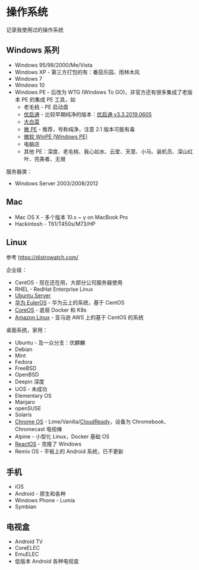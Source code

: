 # 操作系统

记录我使用过的操作系统

## Windows 系列

- Windows 95/98/2000/Me/Vista
- Windows XP - 第三方打包的有：番茄乐园、雨林木风
- Windows 7
- Windows 10
- Windows PE - 后改为 WTG (Windows To GO)，非官方还有很多集成了老版本 PE 的集成 PE 工具，如
  - 老毛桃 - PE 启动盘
  - [优启通](https://www.upe.net/) - 比较早期纯净的版本：[优启通 v3.3.2019.0605](https://www.itsk.com/thread-397875-1-1.html)
  - [大白菜](http://www.winbaicai.com/)
  - [微 PE](http://www.wepe.com.cn/) - 推荐，号称纯净，注意 2.1 版本可能有毒
  - [微软 WinPE (Windows PE)](https://docs.microsoft.com/zh-cn/windows-hardware/manufacture/desktop/download-winpe--windows-pe)
  - 电脑店
  - 其他 PE：深度、老毛桃、我心如水、云爱、天意、小马、装机员、深山红叶、完美者、无垠

服务器类：

- Windows Server 2003/2008/2012

## Mac

- Mac OS X - 多个版本 10.x ~ y on MacBook Pro
- Hackintosh - T61/T450s/M73/HP

## Linux

参考 <https://distrowatch.com/>

企业级：

- CentOS - 现在还在用，大部分公司服务器使用
- RHEL - RedHat Enterprise Linux
- [Ubuntu Server](https://ubuntu.com/download/server)
- [华为 EulerOS](https://developer.huaweicloud.com/) - 华为云上的系统，基于 CentOS
- [CoreOS](https://coreos.com/) - 底层 Docker 和 K8s
- [Amazon Linux](https://aws.amazon.com/cn/amazon-linux-ami/) - 亚马逊 AWS 上的基于 CentOS 的系统

桌面系统，家用：

- Ubuntu - 及一众分支：优麒麟
- Debian
- Mint
- Fedora
- FreeBSD
- OpenBSD
- Deepin 深度
- UOS - 未成功
- Elementary OS
- Manjaro
- openSUSE
- Solaris
- [Chrome OS](https://www.google.com/chromebook/chrome-os/) - Lime/Vanilla/[CloudReady](https://www.neverware.com/)，设备为 Chromebook、Chromecast 电视棒
- Alpine - 小型化 Linux，Docker 基础 OS
- [ReactOS](https://reactos.org/) - 克隆了 Windows
- Remix OS - 平板上的 Android 系统，已不更新

## 手机

- iOS
- Android - 原生和各种
- Windows Phone - Lumia
- Symbian

## 电视盒

- Android TV
- CoreELEC
- EmuELEC
- 低版本 Android 各种电视盒
